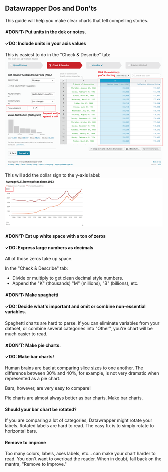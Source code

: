 ## Datawrapper Dos and Don'ts

This guide will help you make clear charts that tell compelling stories.

#### ✘DON'T: Put units in the dek or notes.
#### ✓DO: Include units in your axis values

This is easiest to do in the "Check & Describe" tab:
![](https://raw.githubusercontent.com/reuters-graphics/newsroom-datawrapper-guide/gh-pages/.github/images/units.png)

This will add the dollar sign to the y-axis label:
![](https://raw.githubusercontent.com/reuters-graphics/newsroom-datawrapper-guide/gh-pages/.github/images/units-chart.png?v=1)

#### ✘DON'T: Eat up white space with a ton of zeros
#### ✓DO: Express large numbers as decimals

All of those zeros take up space.

In the "Check & Describe" tab:
* Divide or multiply to get clean decimal style numbers.
* Append the "K" (thousands) "M" (millions), "B" (billions), etc.


#### ✘DON'T: Make spaghetti
#### ✓DO: Decide what's important and omit or combine non-essential variables.

Spaghetti charts are hard to parse. If you can eliminate variables from your dataset, or combine several categories into "Other", you're chart will be much easier to read.

#### ✘DON'T: Make pie charts.
#### ✓DO: Make bar charts!

Human brains are bad at comparing slice sizes to one another. The difference between 30% and 40%, for example, is not very dramatic when represented as a pie chart.

Bars, however, are very easy to compare!

Pie charts are almost always better as bar charts. Make bar charts.

#### Should your bar chart be rotated?

If you are comparing a lot of categories, Datawrapper might rotate your labels. Rotated labels are hard to read. The easy fix is to simply rotate to horizontal bars.

#### Remove to improve

Too many colors, labels, axes labels, etc... can make your chart harder to read. You don't want to overload the reader. When in doubt, fall back on the mantra, "Remove to Improve."



